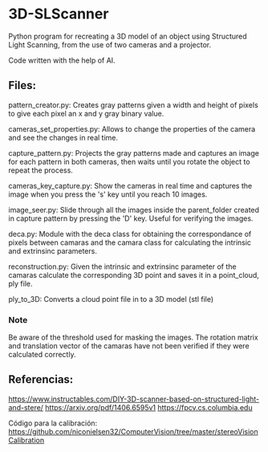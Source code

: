 # 3D-SLScanner
Python program for recreating a 3D model of an object using Structured Light Scanning, from the use of two cameras and a projector.

Code written with the help of AI.

## Files:

pattern_creator.py: Creates gray patterns given a width and height of pixels to give each pixel an x and y gray binary value.

cameras_set_properties.py: Allows to change the properties of the camera and see the changes in real time.

capture_pattern.py: Projects the gray patterns made and captures an image for each pattern in both cameras, then waits until you rotate the object to repeat the process.

cameras_key_capture.py: Show the cameras in real time and captures the image when you press the 's' key until you reach 10 images.

image_seer.py: Slide through all the images inside the parent_folder created in capture pattern by pressing the 'D' key. Useful for verifying the images.

deca.py: Module with the deca class for obtaining the correspondance of pixels between camaras and the camara class for calculating the intrinsic and extrinsinc parameters.

reconstruction.py: Given the intrinsic and extrinsinc parameter of the camaras calculate the corresponding 3D point and saves it in a point_cloud, ply file.

ply_to_3D: Converts a cloud point file in to a 3D model (stl file)

### Note

Be aware of the threshold used for masking the images.
The rotation matrix and translation vector of the camaras have not been verified if they were calculated correctly.

## Referencias:
https://www.instructables.com/DIY-3D-scanner-based-on-structured-light-and-stere/
https://arxiv.org/pdf/1406.6595v1
https://fpcv.cs.columbia.edu

Código para la calibración:
https://github.com/niconielsen32/ComputerVision/tree/master/stereoVisionCalibration

